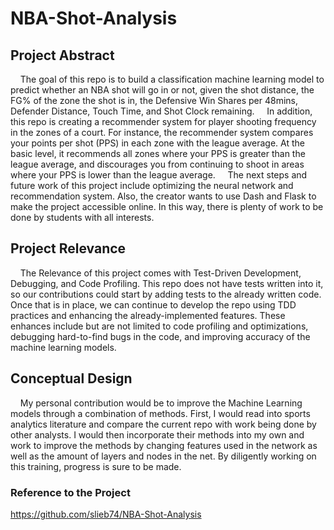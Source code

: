 # NBA-Shot-Analysis

## Project Abstract
&nbsp;&nbsp;&nbsp;&nbsp;The goal of this repo is to build a classification machine learning model to predict whether an NBA shot will go in or not, given the shot distance, the FG% of the zone the shot is in, the Defensive Win Shares per 48mins, Defender Distance, Touch Time, and Shot Clock remaining.
&nbsp;&nbsp;&nbsp;&nbsp;In addition, this repo is creating a recommender system for player shooting frequency in the zones of a court. For instance, the recommender system compares your points per shot (PPS) in each zone with the league average. At the basic level, it recommends all zones where your PPS is greater than the league average, and discourages you from continuing to shoot in areas where your PPS is lower than the league average.
&nbsp;&nbsp;&nbsp;&nbsp;The next steps and future work of this project include optimizing the neural network and recommendation system. Also, the creator wants to use Dash and Flask to make the project accessible online. In this way, there is plenty of work to be done by students with all interests.


## Project Relevance
&nbsp;&nbsp;&nbsp;&nbsp;The Relevance of this project comes with Test-Driven Development, Debugging, and Code Profiling. This repo does not have tests written into it, so our contributions could start by adding tests to the already written code. Once that is in place, we can continue to develop the repo using TDD practices and enhancing the already-implemented features. These enhances include but are not limited to code profiling and optimizations, debugging hard-to-find bugs in the code, and improving accuracy of the machine learning models.

## Conceptual Design
&nbsp;&nbsp;&nbsp;&nbsp;My personal contribution would be to improve the Machine Learning models through a combination of methods. First, I would read into sports analytics literature and compare the current repo with work being done by other analysts. I would then incorporate their methods into my own and work to improve the methods by changing features used in the network as well as the amount of layers and nodes in the net. By diligently working on this training, progress is sure to be made.


### Reference to the Project
https://github.com/slieb74/NBA-Shot-Analysis
